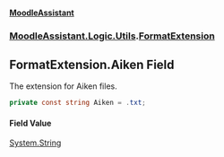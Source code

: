 #### [MoodleAssistant](index.md 'index')
### [MoodleAssistant.Logic.Utils](MoodleAssistant.Logic.Utils.md 'MoodleAssistant.Logic.Utils').[FormatExtension](MoodleAssistant.Logic.Utils.FormatExtension.md 'MoodleAssistant.Logic.Utils.FormatExtension')

## FormatExtension.Aiken Field

The extension for Aiken files.

```csharp
private const string Aiken = .txt;
```

#### Field Value
[System.String](https://docs.microsoft.com/en-us/dotnet/api/System.String 'System.String')